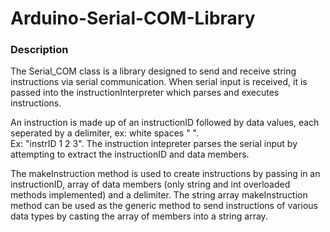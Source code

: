# Arduino-Serial-COM-Library 
<h3> Description </h3>

The Serial_COM class is a library designed to send and receive string instructions via serial communication. When serial input is received, it is passed into the instructionInterpreter which parses and executes instructions. 

An instruction is made up of an instructionID followed by data values, each seperated by a delimiter, ex: white spaces " ".  
Ex: "instrID 1 2 3". The instruction intepreter parses the serial input by attempting to extract the instructionID and data members.

The makeInstruction method is used to create instructions by passing in an instructionID, array of data members (only string and int overloaded methods implemented) and a delimiter. The string array makeInstruction method can be used as the generic method to send instructions of various data types by casting the array of members into a string array. 
